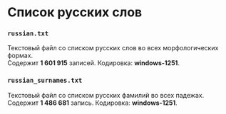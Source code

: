# Список русских слов

### `russian.txt`
Текстовый файл со списком русских слов во всех морфологических формах.  
Содержит **1 601 915** записей. Кодировка: **windows-1251**.  

### `russian_surnames.txt`
Текстовый файл со списком русских фамилий во всех падежах.  
Содержит **1 486 681** запись. Кодировка: **windows-1251**.  

